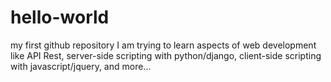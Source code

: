 # hello-world
my first github repository
I am trying to learn aspects of web development like API Rest, server-side scripting with python/django, client-side scripting with javascript/jquery, and more...
